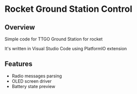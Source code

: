 # Rocket Ground Station Control

## Overview
Simple code for TTGO Ground Station for rocket

It's written in Visual Studio Code using PlatformIO extension

## Features
 - Radio messages parsing
 - OLED screen driver
 - Battery state preview